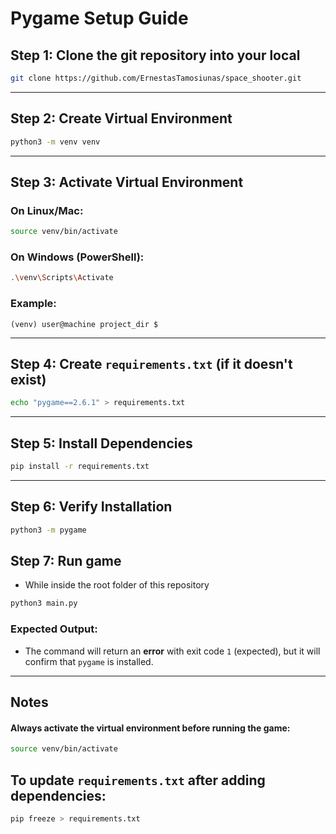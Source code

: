 # Pygame Setup Guide

## Step 1: Clone the git repository into your local
```bash
git clone https://github.com/ErnestasTamosiunas/space_shooter.git
```

---

## Step 2: Create Virtual Environment
```bash
python3 -m venv venv
```

---

## Step 3: Activate Virtual Environment
### On Linux/Mac:
```bash
source venv/bin/activate
```

### On Windows (PowerShell):
```bash
.\venv\Scripts\Activate
```

### Example:
`(venv) user@machine project_dir $`

---

## Step 4: Create `requirements.txt` (if it doesn't exist)
```bash
echo "pygame==2.6.1" > requirements.txt
```

---

## Step 5: Install Dependencies
```bash
pip install -r requirements.txt
```

---

## Step 6: Verify Installation
```bash
python3 -m pygame
```

## Step 7: Run game
- While inside the root folder of this repository
```bash
python3 main.py
```

### Expected Output:
- The command will return an **error** with exit code `1` (expected), but it will confirm that `pygame` is installed.

---

## Notes
#### Always activate the virtual environment before running the game:
```bash
source venv/bin/activate
```

## To update `requirements.txt` after adding dependencies:
```bash
pip freeze > requirements.txt
```
